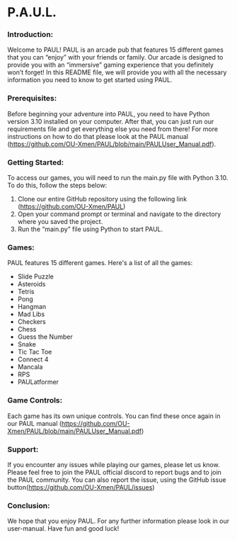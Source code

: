 # P.A.U.L.

### Introduction: 
Welcome to PAUL! PAUL is an arcade pub that features 15 different games that you can “enjoy” with your friends or family. Our arcade is designed to provide you with an “immersive” gaming experience that you definitely won’t forget! In this README file, we will provide you with all the necessary information you need to know to get started using PAUL. 

### Prerequisites:
Before beginning your adventure into PAUL, you need to have Python version 3.10 installed on your computer. After that, you can just run our requirements file and get everything else you need from there! For more instructions on how to do that please look at the PAUL manual (https://github.com/OU-Xmen/PAUL/blob/main/PAULUser_Manual.pdf). 

### Getting Started:
To access our games, you will need to run the main.py file with Python 3.10. To do this, follow the steps below:
1. Clone our entire GitHub repository using the following link  (https://github.com/OU-Xmen/PAUL)
2. Open your command prompt or terminal and navigate to the directory where you saved the project.
3. Run the “main.py” file using Python to start PAUL.

### Games:
PAUL features 15 different games. Here's a list of all the games:

- Slide Puzzle
- Asteroids
- Tetris
- Pong
- Hangman
- Mad Libs
- Checkers
- Chess
- Guess the Number
- Snake
- Tic Tac Toe
- Connect 4
- Mancala
- RPS
- PAULatformer


### Game Controls:
Each game has its own unique controls. You can find these once again in our PAUL manual (https://github.com/OU-Xmen/PAUL/blob/main/PAULUser_Manual.pdf)

### Support: 
If you encounter any issues while playing our games, please let us know. Please feel free to join the PAUL official discord to report bugs and to join the PAUL community. You can also report the issue, using the GitHub issue button(https://github.com/OU-Xmen/PAUL/issues)

### Conclusion:
We hope that you enjoy PAUL. For any further information please look in our user-manual. Have fun and good luck!

